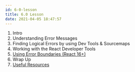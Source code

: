 ```yaml
---
id: 6-0-lesson
title: 6.0 Lesson
date: 2021-04-05 18:47:57
---
```


1. Intro
2. Understanding Error Messages
3. Finding Logical Errors by using Dev Tools & Sourcemaps
4. Working with the React Developer Tools
5. [Using Error Boundaries (React 16+)](6-5-using-error-boundaries)
6. Wrap Up
7. [Useful Resources](6-7-useful-resources)
